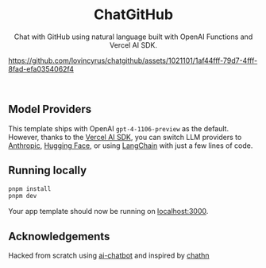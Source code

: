 <h1 align="center">ChatGitHub</h1>

<p align="center">
  Chat with GitHub using natural language built with OpenAI Functions and Vercel AI SDK.
</p>

https://github.com/lovincyrus/chatgithub/assets/1021101/1af44fff-79d7-4fff-8fad-efa0354062f4

<br/>

## Model Providers

This template ships with OpenAI `gpt-4-1106-preview` as the default. However, thanks to the [Vercel AI SDK](https://sdk.vercel.ai/docs), you can switch LLM providers to [Anthropic](https://anthropic.com), [Hugging Face](https://huggingface.co), or using [LangChain](https://js.langchain.com) with just a few lines of code.

## Running locally

```bash
pnpm install
pnpm dev
```

Your app template should now be running on [localhost:3000](http://localhost:3000/).

## Acknowledgements

Hacked from scratch using [ai-chatbot](https://github.com/vercel-labs/ai-chatbot) and inspired by [chathn](https://github.com/steven-tey/chathn)
